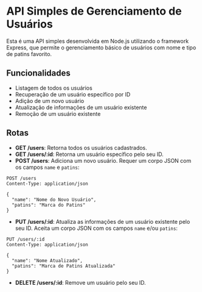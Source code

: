 # API Simples de Gerenciamento de Usuários

Esta é uma API simples desenvolvida em Node.js utilizando o framework Express, que permite o gerenciamento básico de usuários com nome e tipo de patins favorito.

## Funcionalidades

- Listagem de todos os usuários
- Recuperação de um usuário específico por ID
- Adição de um novo usuário
- Atualização de informações de um usuário existente
- Remoção de um usuário existente

## Rotas

- **GET /users**: Retorna todos os usuários cadastrados.
- **GET /users/:id**: Retorna um usuário específico pelo seu ID.
- **POST /users**: Adiciona um novo usuário. Requer um corpo JSON com os campos `name` e `patins`:
```
POST /users
Content-Type: application/json

{
  "name": "Nome do Novo Usuário",
  "patins": "Marca do Patins"
}
```
- **PUT /users/:id**: Atualiza as informações de um usuário existente pelo seu ID. Aceita um corpo JSON com os campos `name` e/ou `patins`:
```
PUT /users/:id
Content-Type: application/json

{
  "name": "Nome Atualizado",
  "patins": "Marca de Patins Atualizada"
}
```
- **DELETE /users/:id**: Remove um usuário pelo seu ID.
